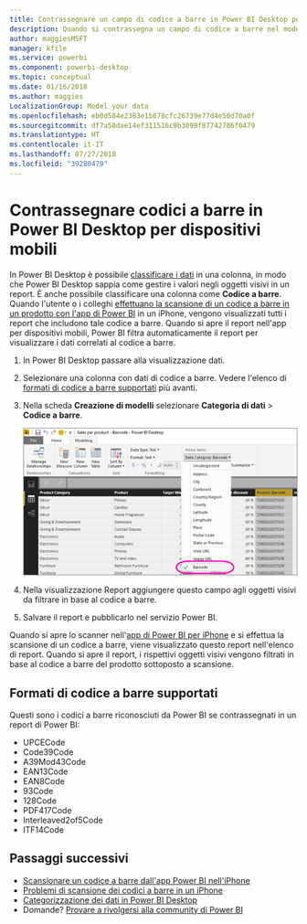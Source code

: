 ```yaml
---
title: Contrassegnare un campo di codice a barre in Power BI Desktop per dispositivi mobili
description: Quando si contrassegna un campo di codice a barre nel modello in Power BI Desktop, è possibile filtrare automaticamente i dati in base ai codici a barre nell'app di Power BI o in un iPhone.
author: maggiesMSFT
manager: kfile
ms.service: powerbi
ms.component: powerbi-desktop
ms.topic: conceptual
ms.date: 01/16/2018
ms.author: maggies
LocalizationGroup: Model your data
ms.openlocfilehash: eb0d584e2383e1b878cfc26739e77d4e50d70a0f
ms.sourcegitcommit: df7a58dae14ef311516c9b3098f87742786f0479
ms.translationtype: HT
ms.contentlocale: it-IT
ms.lasthandoff: 07/27/2018
ms.locfileid: "39280479"
---
```

# <a name="tag-barcodes-in-power-bi-desktop-for-the-mobile-apps"></a>Contrassegnare codici a barre in Power BI Desktop per dispositivi mobili
In Power BI Desktop è possibile [classificare i dati](desktop-data-categorization.md) in una colonna, in modo che Power BI Desktop sappia come gestire i valori negli oggetti visivi in un report. È anche possibile classificare una colonna come **Codice a barre**. Quando l'utente o i colleghi [effettuano la scansione di un codice a barre in un prodotto con l'app di Power BI](mobile-apps-scan-barcode-iphone.md) in un iPhone, vengono visualizzati tutti i report che includono tale codice a barre. Quando si apre il report nell'app per dispositivi mobili, Power BI filtra automaticamente il report per visualizzare i dati correlati al codice a barre.

1. In Power BI Desktop passare alla visualizzazione dati.
2. Selezionare una colonna con dati di codice a barre. Vedere l'elenco di [formati di codice a barre supportati](#supported-barcode-formats) più avanti.
3. Nella scheda **Creazione di modelli** selezionare **Categoria di dati** > **Codice a barre**.
   
    ![elenco Categoria di dati](media/desktop-mobile-barcodes/power-bi-desktop-barcode.png)
4. Nella visualizzazione Report aggiungere questo campo agli oggetti visivi da filtrare in base al codice a barre.
5. Salvare il report e pubblicarlo nel servizio Power BI.

Quando si apre lo scanner nell'[app di Power BI per iPhone](mobile-iphone-app-get-started.md) e si effettua la scansione di un codice a barre, viene visualizzato questo report nell'elenco di report. Quando si apre il report, i rispettivi oggetti visivi vengono filtrati in base al codice a barre del prodotto sottoposto a scansione.

## <a name="supported-barcode-formats"></a>Formati di codice a barre supportati
Questi sono i codici a barre riconosciuti da Power BI se contrassegnati in un report di Power BI: 

* UPCECode 
* Code39Code  
* A39Mod43Code 
* EAN13Code 
* EAN8Code  
* 93Code  
* 128Code 
* PDF417Code 
* Interleaved2of5Code 
* ITF14Code 

## <a name="next-steps"></a>Passaggi successivi
* [Scansionare un codice a barre dall'app Power BI nell'iPhone](mobile-apps-scan-barcode-iphone.md)
* [Problemi di scansione dei codici a barre in un iPhone](mobile-apps-scan-barcode-iphone.md#issues-with-scanning-a-barcode)
* [Categorizzazione dei dati in Power BI Desktop](desktop-data-categorization.md)  
* Domande? [Provare a rivolgersi alla community di Power BI](http://community.powerbi.com/)

